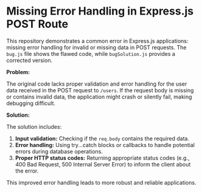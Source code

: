 # Missing Error Handling in Express.js POST Route

This repository demonstrates a common error in Express.js applications: missing error handling for invalid or missing data in POST requests.  The `bug.js` file shows the flawed code, while `bugSolution.js` provides a corrected version.

**Problem:**

The original code lacks proper validation and error handling for the user data received in the POST request to `/users`.  If the request body is missing or contains invalid data, the application might crash or silently fail, making debugging difficult.

**Solution:**

The solution includes:

1. **Input validation:** Checking if the `req.body` contains the required data.
2. **Error handling:** Using try...catch blocks or callbacks to handle potential errors during database operations.
3. **Proper HTTP status codes:** Returning appropriate status codes (e.g., 400 Bad Request, 500 Internal Server Error) to inform the client about the error.

This improved error handling leads to more robust and reliable applications.
